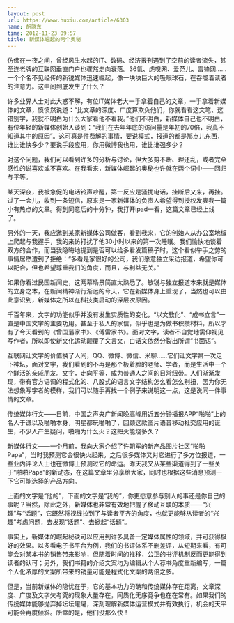 ```yaml
---
layout: post
url: https://www.huxiu.com/article/6303
name: 胡晓东
time: 2012-11-23 09:57
title: 新媒体崛起的两个奥秘
---
```

仿佛在一夜之间，曾经风生水起的IT、数码、经济报刊遇到了空前的读者流失，甚至连老牌的互联网垂直门户也骤然走向衰落。36氪、虎嗅网、爱范儿、雷锋网……一个个名不见经传的新锐媒体迅速崛起，像一块块巨大的吸眼球石，在吞噬着读者的注意力。这中间到底发生了什么？

许多业界人士对此大惑不解，有位IT媒体老大一手拿着自己的文章，一手拿着新媒体的文章，愤愤然说道：“比文章的深度、广度算欺负他们，你就看看这文笔、这错别字，我就不明白为什么大家看他不看我。”他们不明白，新媒体自己也不明白，有位年轻的新媒体创始人谈到：“我们在去年年底的访问量是年初的70倍，我真不知道其中的原因”。这可真是件费解的事情，要说模式，报道的都是那点儿东西，谁比谁快多少？要说手段应用，你用微博我也用，谁比谁强多少？

对这个问题，我们可以看到许多的分析与讨论，但大多剪不断、理还乱，或者完全感性的说喜欢或不喜欢。在我看来，新媒体崛起的奥秘也许就在两个词中——回归与平等。

某天深夜，我被急促的电话铃声吵醒，第一反应是骚扰电话，挂断后又来，再挂。过了一会儿，收到一条短信，原来是一家新媒体的负责人希望得到授权发表我一篇小有热点的文章。得到同意后的十分钟，我打开ipad一看，这篇文章已经上线了。

另外的一天，我应邀到某家新媒体公司做客，看到我来，它的创始人从办公室地板上爬起与我握手，我的来访打扰了他30小时以来的第一次睡眠。我们愉快地谈着双方的合作，而当我隐晦地提到是否可以给多看发篇稿子时，这个看似举手之劳的事情居然遭到了拒绝：“多看是家很好的公司，我们愿意独立采访报道，希望你可以配合，但也希望尊重我们的角度，而且，与利益无关。”

如果你看过民国新闻史，这两幕场景简直太熟悉了。敏锐与独立报道本来就是媒体的立身之本，在新闻精神渐行渐远的今天，它在新媒体身上重现了，当然也可以由此意识到，新媒体之所以在科技类启动的深层次原因。

千百年来，文字的功能似乎并没有发生实质性的变化，“以文教化”、“成书立言”一直是中国文字的主要功用。甚至于私人的家信，似乎也是为做书积攒材料，所以才有了今天看到的《曾国藩家书》、《傅雷家书》。面对文字，读者不自觉地需仰视见写作者，所以即使新文化运动颠覆了文言文，白话文依然分裂出所谓“书面语”。

互联网让文字的价值换了人间，QQ、微博、微信、米聊……它们让文字第一次走下神坛，面对文字，我们看到的不再是那个板着脸的老师、学者，而是生活中一个个鲜活的亲戚朋友。文字，走向平等，成为普通人之间的日常纽带。人们渐渐发现，带有官方语调的程式化的、八股式的语言文字结构怎么看怎么别扭，因为你无法想象写字者的模样，我们可以随手再找一个例子来说明这一点，这是说同一件事情的文章。

传统媒体行文——日前，中国之声央广新闻晚高峰用近五分钟播报APP“啪啪”上的名人于谦以及啪啪本身，明星都玩啪啪了，回顾这款图片语音移动社交应用的诞生，不少人产生疑问，啪啪为什么火？这把火能烧多久？

新媒体行文——一个月前，我向大家介绍了许朝军的新产品图片社区“啪啪Papa”，当时我预测它会很快火起来。之后很多媒体又对它进行了多方位报道，一些业内评论人士也在微博上预测过它的命运。昨天我又从某些渠道得到了一些关于“啪啪Papa”的新动态，在这篇文章里分享给大家，同时也根据这些消息预测一下它可能选择的产品方向。

上面的文字是“他的”，下面的文字是“我的”，你更愿意参与别人的事还是你自己的事呢？当然，除此之外，新媒体也非常有效地把握了移动互联的本质——“兴趣”与“话题”，它既然将视线拉到了与读者平齐的角度，也就更能够从读者的“兴趣”考虑问题，去发现“话题”、去掀起“话题”。

事实上，新媒体的崛起秘诀可以应用到许多具备一定媒体属性的领域，并可获得极好的效果。以多看电子书平台为例，我们的书评体系不删差评，从短期来看，有可能会对某本书的销售带来影响，但随着时间的推移，公正的书评机制反而更能得到读者的认可；另外，我们书籍的介绍文案均为编辑从个人荐书角度重新编写，一篇个人化浓厚的文案所带来的销量可能是程式化文案的两倍之多。

但是，当前新媒体的隐忧在于，它的基本功力的确和传统媒体存在距离，文章深度、广度及文字欠考究的现象大量存在，同质化无序竞争也在在常有。如果我们的传统媒体能够抛弃掉坛坛罐罐，深刻理解新媒体运营模式并有效执行，机会的天平可能会再度倾斜。所幸的是，他们没那么快！


